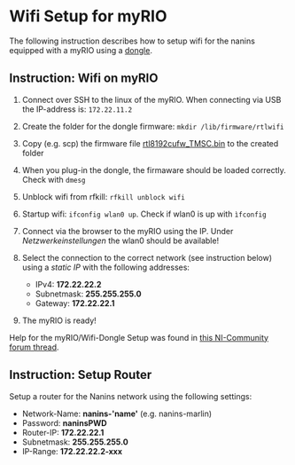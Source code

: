 # Wifi Setup for myRIO

The following instruction describes how to setup wifi for the nanins equipped with a myRIO using a [dongle](http://www.hardkernel.com/main/products/prdt_info.php?g_code=G137447734369).


## Instruction: Wifi on myRIO

1. Connect over SSH to the linux of the myRIO. When connecting via USB the IP-address is: `172.22.11.2`
2. Create the folder for the dongle firmware: `mkdir /lib/firmware/rtlwifi`
3. Copy (e.g. scp) the firmware file [rtl8192cufw_TMSC.bin](rtl8192cufw_TMSC.bin) to the created folder
4. When you plug-in the dongle, the firmaware should be loaded correctly. Check with `dmesg`
5. Unblock wifi from rfkill: `rfkill unblock wifi`
6. Startup wifi: `ifconfig wlan0 up`. Check if wlan0 is up with `ìfconfig`
7. Connect via the browser to the myRIO using the IP. Under *Netzwerkeinstellungen* the wlan0 should be available!
8. Select the connection to the correct network (see instruction below) using a *static IP* with the following addresses:

   - IPv4: **172.22.22.2**
   - Subnetmask: **255.255.255.0**
   - Gateway: **172.22.22.1**

9. The myRIO is ready!


Help for the myRIO/Wifi-Dongle Setup was found in [this NI-Community forum thread](https://decibel.ni.com/content/thread/31019).


## Instruction: Setup Router

Setup a router for the Nanins network using the following settings:

- Network-Name: **nanins-'name'** (e.g. nanins-marlin)
- Password: **naninsPWD**
- Router-IP: **172.22.22.1**
- Subnetmask: **255.255.255.0**
- IP-Range: **172.22.22.2-xxx**